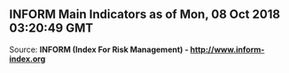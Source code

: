 ## INFORM Main Indicators as of Mon, 08 Oct 2018 03:20:49 GMT

Source: **INFORM (Index For Risk Management) - http://www.inform-index.org**